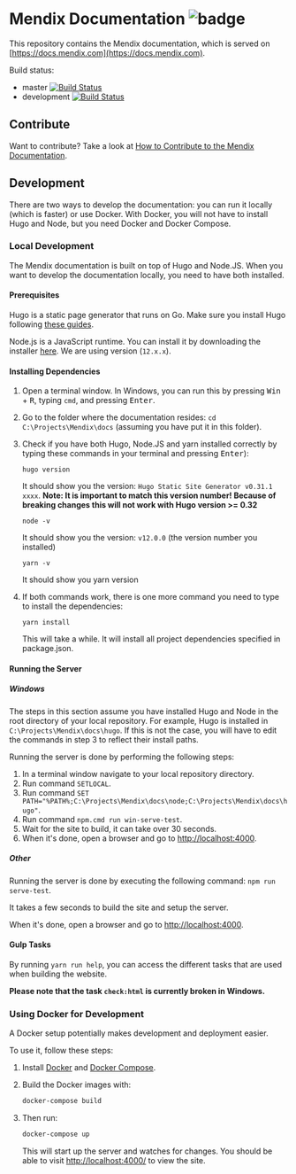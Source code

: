 # Mendix Documentation ![badge](https://img.shields.io/badge/hugo-0.31.1-green.svg)

This repository contains the Mendix documentation, which is served on [https://docs.mendix.com](https://docs.mendix.com).

Build status:

* master [![Build Status](https://secure.travis-ci.org/mendix/docs.png?branch=master)](https://travis-ci.org/mendix/docs)
* development [![Build Status](https://secure.travis-ci.org/mendix/docs.png?branch=development)](https://travis-ci.org/mendix/docs)

## Contribute

Want to contribute? Take a look at [How to Contribute to the Mendix Documentation](https://docs.mendix.com/developerportal/community-tools/contribute-to-the-mendix-documentation).

## Development

There are two ways to develop the documentation: you can run it locally (which is faster) or use Docker. With Docker, you will not have to install Hugo and Node, but you need Docker and Docker Compose.

### Local Development

The Mendix documentation is built on top of Hugo and Node.JS. When you want to develop the documentation locally, you need to have both installed.

#### Prerequisites

Hugo is a static page generator that runs on Go. Make sure you install Hugo following [these guides](https://gohugo.io/getting-started/installing/).

Node.js is a JavaScript runtime. You can install it by downloading the installer [here](https://nodejs.org/en/download/). We are using version (`12.x.x`).

#### Installing Dependencies

1. Open a terminal window. In Windows, you can run this by pressing <kbd>Win</kbd> + <kbd>R</kbd>, typing `cmd`, and pressing <kbd>Enter</kbd>.
2. Go to the folder where the documentation resides: `cd C:\Projects\Mendix\docs` (assuming you have put it in this folder).
3. Check if you have both Hugo, Node.JS and yarn installed correctly by typing these commands in your terminal and pressing <kbd>Enter</kbd>):

   `hugo version`

   It should show you the version: `Hugo Static Site Generator v0.31.1 xxxx`. **Note: It is important to match this version number! Because of breaking changes this will not work with Hugo version >= 0.32**

   `node -v`

   It should show you the version: `v12.0.0` (the version number you installed)

   `yarn -v`

   It should show you yarn version

4. If both commands work, there is one more command you need to type to install the dependencies:

   `yarn install`

   This will take a while. It will install all project dependencies specified in package.json.

#### Running the Server

##### Windows

The steps in this section assume you have installed Hugo and Node in the root directory of your local repository. For example, Hugo is installed in `C:\Projects\Mendix\docs\hugo`. If this is not the case, you will have to edit the commands in step 3 to reflect their install paths.

Running the server is done by performing the following steps:

1. In a terminal window navigate to your local repository directory. 
2. Run command `SETLOCAL`.
3. Run command `SET PATH="%PATH%;C:\Projects\Mendix\docs\node;C:\Projects\Mendix\docs\hugo"`.
4. Run command `npm.cmd run win-serve-test`.
5. Wait for the site to build, it can take over 30 seconds.
6. When it's done, open a browser and go to [http://localhost:4000](http://localhost:4000).

##### Other

Running the server is done by executing the following command: `npm run serve-test`.

It takes a few seconds to build the site and setup the server.

When it's done, open a browser and go to [http://localhost:4000](http://localhost:4000).

#### Gulp Tasks

By running `yarn run help`, you can access the different tasks that are used when building the website.

**Please note that the task `check:html` is currently broken in Windows.**

### Using Docker for Development

A Docker setup potentially makes development and deployment easier.

To use it, follow these steps:

1. Install [Docker](https://www.docker.com/) and [Docker Compose](https://docs.docker.com/compose/).
2. Build the Docker images with:

   ```sh
   docker-compose build
   ```

3. Then run:

   ```sh
   docker-compose up
   ```

   This will start up the server and watches for changes. You should be able to visit [http://localhost:4000/](http://localhost:4000/) to view the site.

